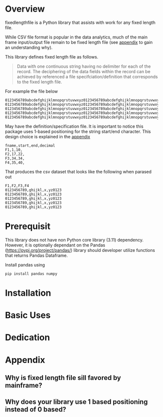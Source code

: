 # Overview
fixedlengthfile is a Python library that assists with work for any fixed length file.

While CSV file format is popular in the data analytics, much of the main frame input/output file remain to be fixed length file (see [appendix](#app-fll) to gain an understanding why). 

This library defines fixed length file as follows.
> Data with one continuous string having no delimiter for each of the record. The deciphering of the data fields within the record can be achieved by referenced a file specifciation/definition that corresponds to the fixed length file.

For example the file below
```
0123456789abcdefghijklmnopqrstuvwxyz0123456789abcdefghijklmnopqrstuvwxyz0123456789abcdefghijklmnopqrstuvwxyz
0123456789abcdefghijklmnopqrstuvwxyz0123456789abcdefghijklmnopqrstuvwxyz0123456789abcdefghijklmnopqrstuvwxyz
0123456789abcdefghijklmnopqrstuvwxyz0123456789abcdefghijklmnopqrstuvwxyz0123456789abcdefghijklmnopqrstuvwxyz
0123456789abcdefghijklmnopqrstuvwxyz0123456789abcdefghijklmnopqrstuvwxyz0123456789abcdefghijklmnopqrstuvwxyz
0123456789abcdefghijklmnopqrstuvwxyz0123456789abcdefghijklmnopqrstuvwxyz0123456789abcdefghijklmnopqrstuvwxyz
```

May have the definition/specification file. It is important to notice this package uses 1-based positioning for the string start/end character. This design choice is explained in the [appendix](#app-1based)
```
fname,start,end,decimal
F1,1,10,
F2,17,22,
F3,34,34,
F4,35,40,
```

That produces the csv dataset that looks like the following when parased out
```
F1,F2,F3,F4
0123456789,ghijkl,x,yz0123
0123456789,ghijkl,x,yz0123
0123456789,ghijkl,x,yz0123
0123456789,ghijkl,x,yz0123
0123456789,ghijkl,x,yz0123
```

# Prerequisit
This library does not have non Python core library (3.11) dependency. However, it is optionally dependant on the Pandas (https://pypi.org/project/pandas/) library should developer utilize functions that returns Pandas Dataframe.

Install pandas using

```
pip install pandas numpy
```

# Installation

# Basic Uses


# Dedication

# Appendix
## Why is fixed length file sill favored by mainframe?
<a name="app-fll"/>

## Why does your library use 1 based positioning instead of 0 based?
<a name="app-1based"/>

